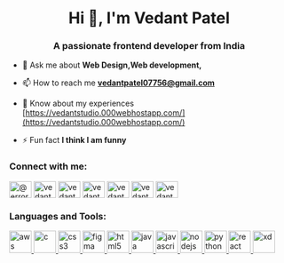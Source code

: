 <h1 align="center">Hi 👋, I'm Vedant Patel</h1>
<h3 align="center">A passionate frontend developer from India</h3>

- 💬 Ask me about **Web Design,Web development,**

- 📫 How to reach me **vedantpatel07756@gmail.com**

- 📄 Know about my experiences [https://vedantstudio.000webhostapp.com/](https://vedantstudio.000webhostapp.com/)

- ⚡ Fun fact **I think I am funny**

<h3 align="left">Connect with me:</h3>
<p align="left">
<a href="https://codepen.io/@error-by-night" target="blank"><img align="center" src="https://www.svgrepo.com/show/330189/codepen.svg" alt="@error-by-night" height="30" width="40" /></a>
<a href="https://linkedin.com/in/vedant-patel-47707b210" target="blank"><img align="center" src="https://cdn-icons-png.flaticon.com/256/61/61109.png" alt="vedant patel" height="30" width="40" /></a>
<a href="https://instagram.com/vedantpatel07756" target="blank"><img align="center" src="https://www.seekpng.com/png/detail/9-94934_instagram-svg.png" alt="vedantpatel07756" height="30" width="40" /></a>
<a href="https://dribbble.com/vedant07" target="blank"><img align="center" src="http://surl.li/ksxot" alt="vedant07" height="30" width="40" /></a>
<a href="https://www.codechef.com/users/vedantpatel077" target="blank"><img align="center" src="https://cdn.jsdelivr.net/npm/simple-icons@3.1.0/icons/codechef.svg" alt="vedantpatel077" height="30" width="40" /></a>
<a href="https://www.hackerrank.com/vedantpatel07756" target="blank"><img align="center" src="https://cdn.worldvectorlogo.com/logos/hackerrank.svg" alt="vedantpatel07756" height="30" width="40" /></a>
<a href="https://www.leetcode.com/vedantpatel07756" target="blank"><img align="center" src="https://encrypted-tbn0.gstatic.com/images?q=tbn:ANd9GcS8OL60SnVwlIvfHqeYHIpaERdsLpI8ognvRHXYfeTv9OCU_6AXwBttLLEYhnyq2WW1400&usqp=CAU" alt="vedantpatel07756" height="30" width="40" /></a>
</p>

<h3 align="left">Languages and Tools:</h3>
<p align="left" > <a href="https://aws.amazon.com" target="_blank" rel="noreferrer"> <img src="https://cdn.iconscout.com/icon/free/png-256/free-aws-3215369-2673787.png" alt="aws" width="40" height="40"/> </a> <a href="https://www.cprogramming.com/" target="_blank" rel="noreferrer"> <img src="http://surl.li/ksxqr" alt="c" width="40" height="40"/> </a> <a href="https://www.w3schools.com/css/" target="_blank" rel="noreferrer"> <img src="https://cdn.pixabay.com/photo/2017/08/05/11/16/logo-2582747_1280.png" alt="css3" width="40" height="40"/> </a>
<a href="https://www.figma.com/" target="_blank" rel="noreferrer"> <img src="https://www.vectorlogo.zone/logos/figma/figma-icon.svg" alt="figma" width="40" height="40"/> </a> <a href="https://www.w3.org/html/" target="_blank" rel="noreferrer"> <img src="http://surl.li/ksxsb" alt="html5" width="40" height="40"/> </a> <a href="https://www.java.com" target="_blank" rel="noreferrer"> <img src="http://surl.li/ksxso" alt="java" width="40" height="40"/> </a> <a href="https://developer.mozilla.org/en-US/docs/Web/JavaScript" target="_blank" rel="noreferrer"> <img src="http://surl.li/ksxsw" alt="javascript" width="40" height="40"/> </a> <a href="https://nodejs.org" target="_blank" rel="noreferrer"> <img src="http://surl.li/ksxtq" alt="nodejs" width="40" height="40"/> </a> <a href="https://www.python.org" target="_blank" rel="noreferrer"> <img src="https://image.pngaaa.com/941/5376941-middle.png" alt="python" width="40" height="40"/> </a> <a href="https://reactjs.org/" target="_blank" rel="noreferrer"> <img src="http://surl.li/ksxui" alt="react" width="40" height="40"/> </a> <a href="https://www.adobe.com/products/xd.html" target="_blank" rel="noreferrer"> <img src="https://cdn.worldvectorlogo.com/logos/adobe-xd.svg" alt="xd" width="40" height="40"/> </a> </p>


<!---
vedantpatel07756/vedantpatel07756 is a ✨ special ✨ repository because its `README.md` (this file) appears on your GitHub profile.
You can click the Preview link to take a look at your changes.
--->
